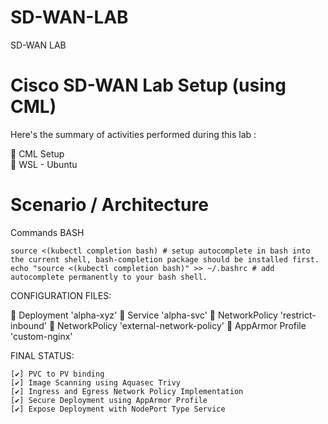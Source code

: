 # SD-WAN-LAB
SD-WAN LAB

# Cisco SD-WAN Lab Setup (using CML) 

Here's the summary of activities performed during this lab :

🔘 CML Setup   
🔘 WSL - Ubuntu 

# Scenario / Architecture


Commands
BASH
```
source <(kubectl completion bash) # setup autocomplete in bash into the current shell, bash-completion package should be installed first.
echo "source <(kubectl completion bash)" >> ~/.bashrc # add autocomplete permanently to your bash shell.
```

CONFIGURATION FILES:

🔗 Deployment 'alpha-xyz'
🔗 Service 'alpha-svc'
🔗 NetworkPolicy 'restrict-inbound'
🔗 NetworkPolicy 'external-network-policy'
🔗 AppArmor Profile 'custom-nginx'


FINAL STATUS:

    [✔️] PVC to PV binding
    [✔️] Image Scanning using Aquasec Trivy
    [✔️] Ingress and Egress Network Policy Implementation
    [✔️] Secure Deployment using AppArmor Profile
    [✔️] Expose Deployment with NodePort Type Service



